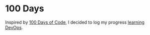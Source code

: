 # 100 Days
Inspired by [100 Days of Code](https://www.100daysofcode.com/), I decided to log my progress [learning DevOps](./devops-log.md).

